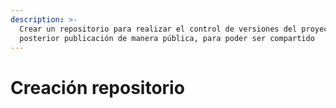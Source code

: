 ```yaml
---
description: >-
  Crear un repositorio para realizar el control de versiones del proyecto y
  posterior publicación de manera pública, para poder ser compartido
---
```


# Creación repositorio

